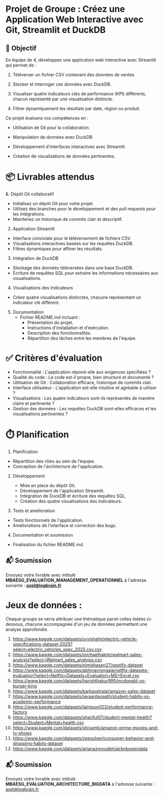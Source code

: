 # Projet de Groupe : Créez une Application Web Interactive avec Git, Streamlit et DuckDB  

## 🎯 Objectif
En équipe de 4, développez une application web interactive avec Streamlit qui permet de :

1. Téléverser un fichier CSV contenant des données de ventes.

2. Stocker et interroger ces données avec DuckDB.

3. Visualiser quatre indicateurs clés de performance (KPI) différents, chacun représenté par une visualisation distincte.

4. Filtrer dynamiquement les résultats par date, région ou produit.

Ce projet évaluera vos compétences en :

* Utilisation de Git pour la collaboration.

* Manipulation de données avec DuckDB.

* Développement d'interfaces interactives avec Streamlit.

* Création de visualisations de données pertinentes.

# 📦 Livrables attendus

&. Dépôt Git collaboratif

  * Initialisez un dépôt Git pour votre projet.
  * Utilisez des branches pour le développement et des pull requests pour les intégrations.
  * Maintenez un historique de commits clair et descriptif.

2. Application Streamlit

  * Interface conviviale pour le téléversement de fichiers CSV.
  * Visualisations interactives basées sur les requêtes DuckDB.
  * Filtres dynamiques pour affiner les résultats.

3. Intégration de DuckDB

  * Stockage des données téléversées dans une base DuckDB.
  * Écriture de requêtes SQL pour extraire les informations nécessaires aux visualisations.

4. Visualisations des Indicateurs

  * Créez quatre visualisations distinctes, chacune représentant un indicateur clé différent.
  
5. Documentation
   * Fichier README.md incluant :
       * Présentation du projet.
       * Instructions d'installation et d'exécution.
       * Description des fonctionnalités.
       * Répartition des tâches entre les membres de l'équipe.

# ✅ Critères d'évaluation
* Fonctionnalité : L'application répond-elle aux exigences spécifiées ?
* Qualité du code : Le code est-il propre, bien structuré et documenté ?
* Utilisation de Git : Collaboration efficace, historique de commits clair.
* Interface utilisateur : L'application est-elle intuitive et agréable à utiliser ?
* Visualisations : Les quatre indicateurs sont-ils représentés de manière claire et pertinente ?
* Gestion des données : Les requêtes DuckDB sont-elles efficaces et les visualisations pertinentes ?

# ⏱️ Planification
1. Planification
  * Répartition des rôles au sein de l'équipe.
  * Conception de l'architecture de l'application.

2. Développement
   * Mise en place du dépôt Git.
   * Développement de l'application Streamlit.
   * Intégration de DuckDB et écriture des requêtes SQL.
   * Création des quatre visualisations des indicateurs.

3. Tests et amélioration 

  * Tests fonctionnels de l'application.
  * Améliorations de l'interface et correction des bugs.

4. Documentation et soumission
  * Finalisation du fichier README.md.

## 📬 Soumission
Envoyez votre livrable avec intitulé **MBAESG_EVALUATION_MANAGEMENT_OPERATIONNEL** à l'adresse suivante : **axel@logbrain.fr**

# Jeux de données :

Chaque groupe se verra attribuer une thématique parmi celles listées ci-dessous, chacune accompagnée d'un jeu de données permettant une analyse approfondie.  

1. https://www.kaggle.com/datasets/urvishahir/electric-vehicle-specifications-dataset-2025?select=electric_vehicles_spec_2025.csv.csv
2. https://www.kaggle.com/datasets/michaelhakim/walmart-sales-analysis?select=Walmart_sales_analysis.csv
3. https://www.kaggle.com/datasets/nimishasen27/spotify-dataset
4. https://www.kaggle.com/datasets/abhinavrongala/netflix-datasets-evaluation?select=Netflix+Datasets+Evaluation+MS+Excel.csv
5. https://www.kaggle.com/datasets/harishthakur995/mcdonald-vs-burger-king
6. https://www.kaggle.com/datasets/karkavelrajaj/amazon-sales-dataset
7. https://www.kaggle.com/datasets/jayaantanaath/student-habits-vs-academic-performance
8. https://www.kaggle.com/datasets/lainguyn123/student-performance-factors
9. https://www.kaggle.com/datasets/shariful07/student-mental-health?select=Student+Mental+health.csv
10. https://www.kaggle.com/datasets/shivamb/amazon-prime-movies-and-tv-shows
11. https://www.kaggle.com/datasets/zeesolver/consumer-behavior-and-shopping-habits-dataset
12. https://www.kaggle.com/datasets/arianazmoudeh/airbnbopendata


## 📬 Soumission
Envoyez votre livrable avec intitulé **MBAESG_EVALUATION_ARCHITECTURE_BIGDATA** à l'adresse suivante : axel@logbrain.fr

